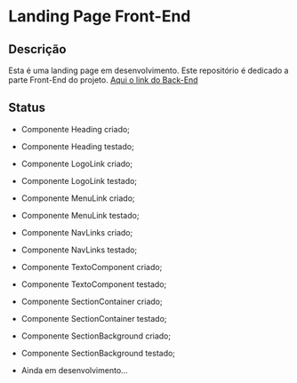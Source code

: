 # Landing Page Front-End

## Descrição
Esta é uma landing page em desenvolvimento. Este repositório é dedicado a parte Front-End do projeto.
[Aqui o link do Back-End](https://github.com/WillamesBarbosa/strapi-backend-landing-page)

## Status
* Componente Heading criado;
* Componente Heading testado;

* Componente LogoLink criado;
* Componente LogoLink testado;

* Componente MenuLink criado;
* Componente MenuLink testado;

* Componente NavLinks criado;
* Componente NavLinks testado;

* Componente TextoComponent criado;
* Componente TextoComponent testado;

* Componente SectionContainer criado;
* Componente SectionContainer testado;

* Componente SectionBackground criado;
* Componente SectionBackground testado;


* Ainda em desenvolvimento...
